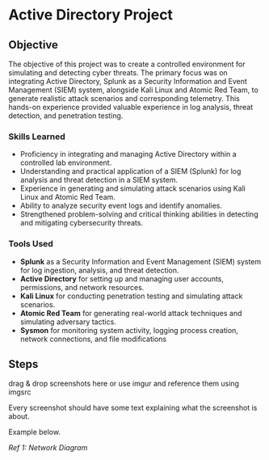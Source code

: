 # Active Directory Project

## Objective

The objective of this project was to create a controlled environment for simulating and detecting cyber threats. The primary focus was on integrating Active Directory, Splunk as a Security Information and Event Management (SIEM) system, alongside Kali Linux and Atomic Red Team, to generate realistic attack scenarios and corresponding telemetry. This hands-on experience provided valuable experience  in log analysis, threat detection, and penetration testing.

### Skills Learned

- Proficiency in integrating and managing Active Directory within a controlled lab environment.
- Understanding and practical application of a SIEM (Splunk) for log analysis and threat detection in a SIEM system.
- Experience in generating and simulating attack scenarios using Kali Linux and Atomic Red Team.
- Ability to analyze security event logs and identify anomalies.
- Strengthened problem-solving and critical thinking abilities in detecting and mitigating cybersecurity threats.

### Tools Used

- **Splunk** as a Security Information and Event Management (SIEM) system for log ingestion, analysis, and threat detection.
- **Active Directory** for setting up and managing user accounts, permissions, and network resources.
- **Kali Linux** for conducting penetration testing and simulating attack scenarios.
- **Atomic Red Team** for generating real-world attack techniques and simulating adversary tactics.
- **Sysmon** for monitoring system activity, logging process creation, network connections, and file modifications

## Steps
drag & drop screenshots here or use imgur and reference them using imgsrc

Every screenshot should have some text explaining what the screenshot is about.

Example below.

*Ref 1: Network Diagram*
